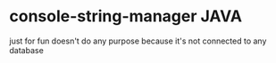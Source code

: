 # console-string-manager JAVA
just for fun doesn't do any purpose because it's not connected to any database
